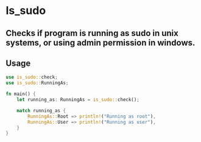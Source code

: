 # Is_sudo

## Checks if program is running as sudo in unix systems, or using admin permission in windows.

## Usage

```rust
use is_sudo::check;
use is_sudo::RunningAs;

fn main() {
    let running_as: RunningAs = is_sudo::check();

    match running_as {
        RunningAs::Root => println!("Running as root"),
        RunningAs::User => println!("Running as user"),
    }
}
```
